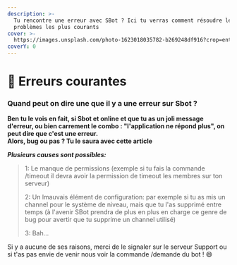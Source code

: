 ```yaml
---
description: >-
  Tu rencontre une erreur avec SBot ? Ici tu verras comment résoudre les
  problèmes les plus courants
cover: >-
  https://images.unsplash.com/photo-1623018035782-b269248df916?crop=entropy&cs=srgb&fm=jpg&ixid=M3wxOTcwMjR8MHwxfHNlYXJjaHwxfHxlcnJvcnxlbnwwfHx8fDE2ODM4MjUwMzB8MA&ixlib=rb-4.0.3&q=85
coverY: 0
---
```


# 👾 Erreurs courantes

### Quand peut on dire une que il y a une erreur sur Sbot ?

**Ben tu le vois en fait, si Sbot et online et que tu as un joli message d'erreur, ou bien carrement le combo : "l'application ne répond plus", on peut dire que c'est une erreur.**\
**Alors, bug ou pas ? Tu le saura avec cette article**



_**Plusieurs causes sont possibles:**_

> 1: Le manque de permissions (exemple si tu fais la commande /timeout il devra avoir la permission de timeout les membres sur ton serveur)
>
> 2: Un lmauvais élément de configuration: par exemple si tu as mis un channel pour le système de niveau, mais que tu l'as supprimé entre temps (à l'avenir SBot prendra de plus en plus en charge ce genre de bug pour avertir que tu supprime un channel utilisé)
>
> 3: Bah...

Si y a aucune de ses raisons, merci de le signaler sur le serveur Support ou si t'as pas envie de venir nous voir la commande /demande du bot ! :smile:

